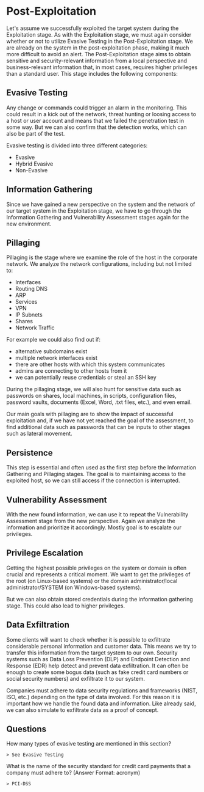 # Post-Exploitation
Let's assume we successfully exploited the target system during the Exploitation stage. As with the Exploitation stage, we must again consider whether or not to utilize Evasive Testing in the Post-Exploitation stage. We are already on the system in the post-exploitation phase, making it much more difficult to avoid an alert. The Post-Exploitation stage aims to obtain sensitive and security-relevant information from a local perspective and business-relevant information that, in most cases, requires higher privileges than a standard user. This stage includes the following components:

## Evasive Testing
Any change or commands could trigger an alarm in the monitoring. This could result in a kick out of the network, threat hunting or loosing access to a host or user account and means that we failed the penetration test in some way. But we can also confirm that the detection works, which can also be part of the test.

Evasive testing is divided into three different categories:
* Evasive
* Hybrid Evasive
* Non-Evasive

## Information Gathering
Since we have gained a new perspective on the system and the network of our target system in the Exploitation stage, we have to go through the Information Gathering and Vulnerability Assessment stages again for the new environment.

## Pillaging
Pillaging is the stage where we examine the role of the host in the corporate network. We analyze the network configurations, including but not limited to:
* Interfaces
* Routing	DNS
* ARP
* Services
* VPN
* IP Subnets
* Shares
* Network Traffic

For example we could also find out if: 
* alternative subdomains exist
* multiple network interfaces exist
* there are other hosts with which this system communicates
* admins are connecting to other hosts from it
* we can potentially reuse credentials or steal an SSH key

During the pillaging stage, we will also hunt for sensitive data such as passwords on shares, local machines, in scripts, configuration files, password vaults, documents (Excel, Word, .txt files, etc.), and even email.

Our main goals with pillaging are to show the impact of successful exploitation and, if we have not yet reached the goal of the assessment, to find additional data such as passwords that can be inputs to other stages such as lateral movement.

## Persistence
This step is essential and often used as the first step before the Information Gathering and Pillaging stages. The goal is to maintaining access to the exploited host, so we can still access if the connection is interrupted.

## Vulnerability Assessment
With the new found information, we can use it to repeat the Vulnerability Assessment stage from the new perspective. Again we analyze the information and prioritize it accordingly. Mostly goal is to escalate our privileges.

## Privilege Escalation
Getting the highest possible privileges on the system or domain is often crucial and represents a critical moment. We want to get the privileges of the root (on Linux-based systems) or the domain administrator/local administrator/SYSTEM (on Windows-based systems).

But we can also obtain stored credentials during the information gathering stage. This could also lead to higher privileges.

## Data Exfiltration
Some clients will want to check whether it is possible to exfiltrate considerable personal information and customer data. This means we try to transfer this information from the target system to our own. Security systems such as Data Loss Prevention (DLP) and Endpoint Detection and Response (EDR) help detect and prevent data exfiltration. It can often be enough to create some bogus data (such as fake credit card numbers or social security numbers) and exfiltrate it to our system.

Companies must adhere to data security regulations and frameworks (NIST, ISO, etc.) depending on the type of data involved. For this reason it is important how we handle the found data and information. Like already said, we can also simulate to exfiltrate data as a proof of concept.

## Questions
How many types of evasive testing are mentioned in this section?
```
> See Evasive Testing
```

What is the name of the security standard for credit card payments that a company must adhere to? (Answer Format: acronym)
```
> PCI-DSS
```
